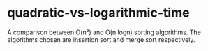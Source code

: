 # quadratic-vs-logarithmic-time
A comparison between O(n²) and O(n logn) sorting algorithms. The algorithms chosen are insertion sort and merge sort respectively.
